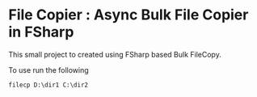 # File Copier : Async Bulk File Copier in FSharp

This small project to created using FSharp based Bulk FileCopy.

To use run the following 
```
filecp D:\dir1 C:\dir2
```

